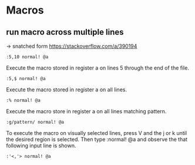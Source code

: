 # Macros

## run macro across multiple lines

 -> snatched form <https://stackoverflow.com/a/390194>

```text
:5,10 normal! @a
```

Execute the macro stored in register a on lines 5 through the end of the file.

```text
:5,$ normal! @a
```

Execute the macro stored in register a on all lines.

```text
:% normal! @a
```

Execute the macro store in register a on all lines matching pattern.

```text
:g/pattern/ normal! @a
```

To execute the macro on visually selected lines, press V
and the j or k until the desired region is selected. Then
type :normal! @a and observe the that following input line
is shown.

```text
:'<,'> normal! @a
```
